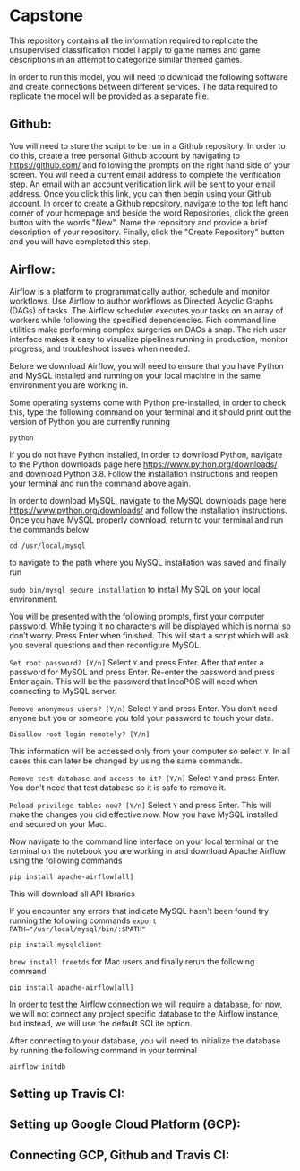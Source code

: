 # Capstone
This repository contains all the information required to replicate the unsupervised classification model I apply to game names and game descriptions in an attempt to categorize similar themed games.

In order to run this model, you will need to download the following software and create connections between different services. The data required to replicate the model will be provided as a separate file.

## Github:
You will need to store the script to be run in a Github repository. In order to do this, create a free personal Github account by navigating to https://github.com/ and following the prompts on the right hand side of your screen. You will need a current email address to complete the verification step. An email with an account verification link will be sent to your email address. Once you click this link, you can then begin using your Github account. In order to create a Github repository, navigate to the top left hand corner of your homepage and beside the word Repositories, click the green button with the words "New". Name the repository and provide a brief description of your repository. Finally, click the "Create Repository" button and you will have completed this step. 

## Airflow: 
Airflow is a platform to programmatically author, schedule and monitor workflows. Use Airflow to author workflows as Directed Acyclic Graphs (DAGs) of tasks. The Airflow scheduler executes your tasks on an array of workers while following the specified dependencies. Rich command line utilities make performing complex surgeries on DAGs a snap. The rich user interface makes it easy to visualize pipelines running in production, monitor progress, and troubleshoot issues when needed.

Before we download Airflow, you will need to ensure that you have Python and MySQL installed and running on your local machine in the same environment you are working in.

Some operating systems come with Python pre-installed, in order to check this, type the following command on your terminal and it should print out the version of Python you are currently running

`python`

If you do not have Python installed, in order to download Python, navigate to the Python downloads page here https://www.python.org/downloads/ and download Python 3.8. Follow the installation instructions and reopen your terminal and run the command above again.

In order to download MySQL, navigate to the MySQL downloads page here https://www.python.org/downloads/ and follow the installation instructions. Once you have MySQL properly download, return to your terminal and run the commands below

`cd /usr/local/mysql`

to navigate to the path where you MySQL installation was saved and finally run

`sudo bin/mysql_secure_installation` to install My SQL on your local environment. 

You will be presented with the following prompts, first your computer password. While typing it no characters will be displayed which is normal so don’t worry. Press Enter when finished. This will start a script which will ask you several questions and then reconfigure MySQL.

`Set root password? [Y/n]`
Select `Y` and press Enter. After that enter a password for MySQL and press Enter. Re-enter the password and press Enter again. This will be the password that IncoPOS will need when connecting to MySQL server.

`Remove anonymous users? [Y/n]`
Select `Y` and press Enter. You don’t need anyone but you or someone you told your password to touch your data.

`Disallow root login remotely? [Y/n]`

This information will be accessed only from your computer so select `Y`. In all cases this can later be changed by using the same commands.

`Remove test database and access to it? [Y/n]`
Select `Y` and press Enter. You don’t need that test database so it is safe to remove it.

`Reload privilege tables now? [Y/n]`
Select `Y` and press Enter. This will make the changes you did effective now. Now you have MySQL installed and secured on your Mac.

Now navigate to the command line interface on your local terminal or the terminal on the notebook you are working in and download Apache Airflow using the following commands

`pip install apache-airflow[all]`

This will download all API libraries 

If you encounter any errors that indicate MySQL hasn't been found try running the following commands 
`export PATH="/usr/local/mysql/bin/:$PATH"`

`pip install mysqlclient`

`brew install freetds` for Mac users and finally rerun the following command 

`pip install apache-airflow[all]`

In order to test the Airflow connection we will require a database, for now, we will not connect any project specific database to the Airflow instance, but instead, we will use the default SQLite option. 

After connecting to your database, you will need to initialize the database by running the following command in your terminal 

`airflow initdb`


## Setting up Travis CI:


## Setting up Google Cloud Platform (GCP):
## Connecting GCP, Github and Travis CI:
